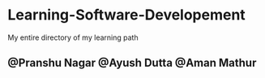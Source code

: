# Learning-Software-Developement
My entire directory of my learning path

@Pranshu Nagar
@Ayush Dutta
@Aman Mathur
-------------------
